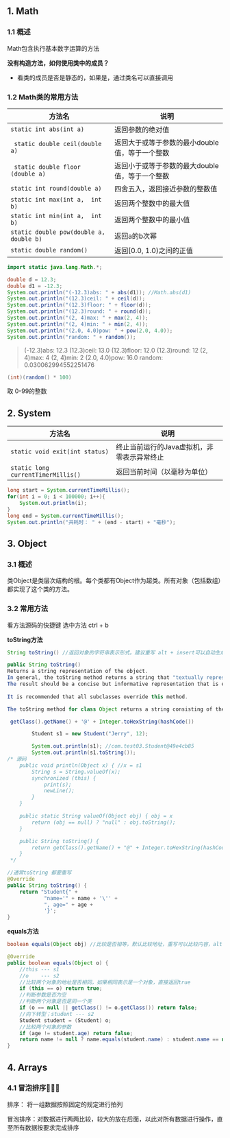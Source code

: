 ## 1. Math

### 1.1 概述

Math包含执行基本数字运算的方法

 **没有构造方法，如何使用类中的成员？**

- 看类的成员是否是静态的，如果是，通过类名可以直接调用

### 1.2 Math类的常用方法

| 方法名                                   | 说明                                           |
| ---------------------------------------- | ---------------------------------------------- |
| ```static int abs(int a)```              | 返回参数的绝对值                               |
| ` static double ceil(double a)`          | 返回大于或等于参数的最小double值，等于一个整数 |
| ` static double floor (double a)`        | 返回小于或等于参数的最大double值，等于一个整数 |
| `static int round(double a)`             | 四舍五入，返回接近参数的整数值                 |
| `static int max(int a,  int b)`          | 返回两个整数中的最大值                         |
| `static int min(int a,  int b)`          | 返回两个整数中的最小值                         |
| `static double pow(double a,  double b)` | 返回a的b次幂                                   |
| `static double random()`                 | 返回[0.0, 1.0)之间的正值                       |

```java
import static java.lang.Math.*; 

double d = 12.3;
double d1 = -12.3;
System.out.println("(-12.3)abs: " + abs(d1)); //Math.abs(d1)
System.out.println("(12.3)ceil: " + ceil(d));
System.out.println("(12.3)floor: " + floor(d));
System.out.println("(12.3)round: " + round(d));
System.out.println("(2, 4)max: " + max(2, 4));
System.out.println("(2, 4)min: " + min(2, 4));
System.out.println("(2.0, 4.0)pow: " + pow(2.0, 4.0));
System.out.println("random: " + random());
```

>(-12.3)abs: 12.3
>(12.3)ceil: 13.0
>(12.3)floor: 12.0
>(12.3)round: 12
>(2, 4)max: 4
>(2, 4)min: 2
>(2.0, 4.0)pow: 16.0
>random: 0.030062994552251476

```java
(int)(random() * 100)
```

取 0-99的整数

## 2. System

| 方法名                                 | 说明                                       |
| -------------------------------------- | ------------------------------------------ |
| ```static void exit(int status)```     | 终止当前运行的Java虚拟机，非零表示异常终止 |
| ```static long currentTimerMillis()``` | 返回当前时间（以毫秒为单位）               |

```java
long start = System.currentTimeMillis();
for(int i = 0; i < 100000; i++){
    System.out.println(i);
}
long end = System.currentTimeMillis();
System.out.println("共耗时： " + (end - start) + "毫秒");
```

## 3. Object

### 3.1 概述

类Object是类层次结构的根。每个类都有Object作为超类。所有对象（包括数组）都实现了这个类的方法。

### 3.2 常用方法

看方法源码的快捷键 选中方法 ctrl + b

**toString方法**

```java
String toString() //返回对象的字符串表示形式。建议重写 alt + insert可以自动生成
```

```java
public String toString()
Returns a string representation of the object. 
In general, the toString method returns a string that "textually represents" this object. 
The result should be a concise but informative representation that is easy for a person to read. 
    
It is recommended that all subclasses override this method. 

The toString method for class Object returns a string consisting of the name of the class of which the object is an instance, the at-sign character '@', and the unsigned hexadecimal representation of the hash code of the object. In other words, this method returns a string equal to the value of: 

 getClass().getName() + '@' + Integer.toHexString(hashCode())

```



```java
        Student s1 = new Student("Jerry", 12);

        System.out.println(s1); //com.test03.Student@49e4cb85
        System.out.println(s1.toString());
/* 源码
    public void println(Object x) { //x = s1
        String s = String.valueOf(x);
        synchronized (this) {
            print(s);
            newLine();
        }
    }

    public static String valueOf(Object obj) { obj = x
        return (obj == null) ? "null" : obj.toString();
    }

    public String toString() {
        return getClass().getName() + "@" + Integer.toHexString(hashCode());
    }
 */
```

```java
//通常toString 都要重写
@Override
public String toString() {
    return "Student{" +
            "name='" + name + '\'' +
            ", age=" + age +
            '}';
}
```



**equals方法**

```java
boolean equals(Object obj) //比较是否相等，默认比较地址，重写可以比较内容，alt + insert自动生成
```

```java
@Override
public boolean equals(Object o) {
    //this --- s1
    //o    --- s2
    //比较两个对象的地址是否相同，如果相同表示是一个对象，直接返回true
    if (this == o) return true;
    //判断参数是否为空
    //判断两个对象是否是同一个类
    if (o == null || getClass() != o.getClass()) return false;
    //向下转型；student --- s2
    Student student = (Student) o;
    //比较两个对象的参数
    if (age != student.age) return false;
    return name != null ? name.equals(student.name) : student.name == null;
}
```



## 4. Arrays

### 4.1 冒泡排序🎈🎈🎈

排序： 将一组数据按照固定的规定进行拍列

冒泡排序：对数据进行两两比较，较大的放在后面，以此对所有数据进行操作，直至所有数据按要求完成排序

